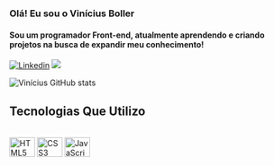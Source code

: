 
### Olá! Eu sou o Vinícius Boller
#### Sou um programador Front-end, atualmente aprendendo e criando projetos na busca de expandir meu conhecimento!

[![Linkedin](https://img.shields.io/badge/LinkedIn-0077B5?style=for-the-badge&logo=linkedin&logoColor=white)](https://www.linkedin.com/in/vin%C3%ADcius-boller-5783b426b/)
<a href = "mailto:viniandre8@gmail.com"><img src="https://img.shields.io/badge/-Gmail-%23333?style=for-the-badge&logo=gmail&logoColor=white" alvo ="_blank"></a>

![Vinícius GitHub stats](https://github-readme-stats.vercel.app/api?username=ViniciusBoller&show_icons=true&theme=dark)

## Tecnologias Que Utilizo

<div style="display: inline_block"><br>

<img align="center" alt="HTML5" height="35" width="45" src="https://cdn.jsdelivr.net/gh/devicons/devicon/icons/html5/html5-plain-wordmark.svg">
<img align="center" alt="CSS3" height="35" width="45" src="https://cdn.jsdelivr.net/gh/devicons/devicon/icons/css3/css3-plain-wordmark.svg">
<img align="center" alt="JavaScript" height="35" width="45" src="https://cdn.jsdelivr.net/gh/devicons/devicon/icons/javascript/javascript-plain.svg">

</div>
